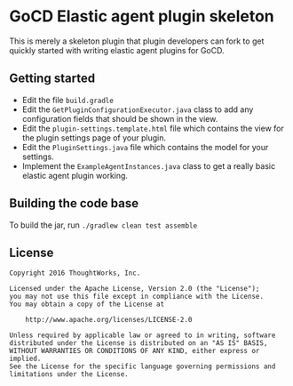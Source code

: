 # GoCD Elastic agent plugin skeleton

This is merely a skeleton plugin that plugin developers can fork to get quickly 
started with writing elastic agent plugins for GoCD.

## Getting started

* Edit the file `build.gradle`
* Edit the `GetPluginConfigurationExecutor.java` class to add any configuration fields that should be shown in the view.
* Edit the `plugin-settings.template.html` file which contains the view for the plugin settings page of your plugin.
* Edit the `PluginSettings.java` file which contains the model for your settings.
* Implement the `ExampleAgentInstances.java` class to get a really basic elastic agent plugin working.

## Building the code base

To build the jar, run `./gradlew clean test assemble`

## License

```plain
Copyright 2016 ThoughtWorks, Inc.

Licensed under the Apache License, Version 2.0 (the "License");
you may not use this file except in compliance with the License.
You may obtain a copy of the License at

    http://www.apache.org/licenses/LICENSE-2.0

Unless required by applicable law or agreed to in writing, software
distributed under the License is distributed on an "AS IS" BASIS,
WITHOUT WARRANTIES OR CONDITIONS OF ANY KIND, either express or implied.
See the License for the specific language governing permissions and
limitations under the License.
```
